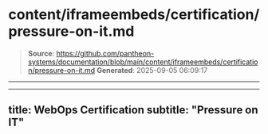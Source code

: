 # content/iframeembeds/certification/pressure-on-it.md

> **Source**: https://github.com/pantheon-systems/documentation/blob/main/content/iframeembeds/certification/pressure-on-it.md
> **Generated**: 2025-09-05 06:09:17

---

---
title: WebOps Certification
subtitle: "Pressure on IT"
---

<Partial file="certification-guide/pressure-on-it.md" />
